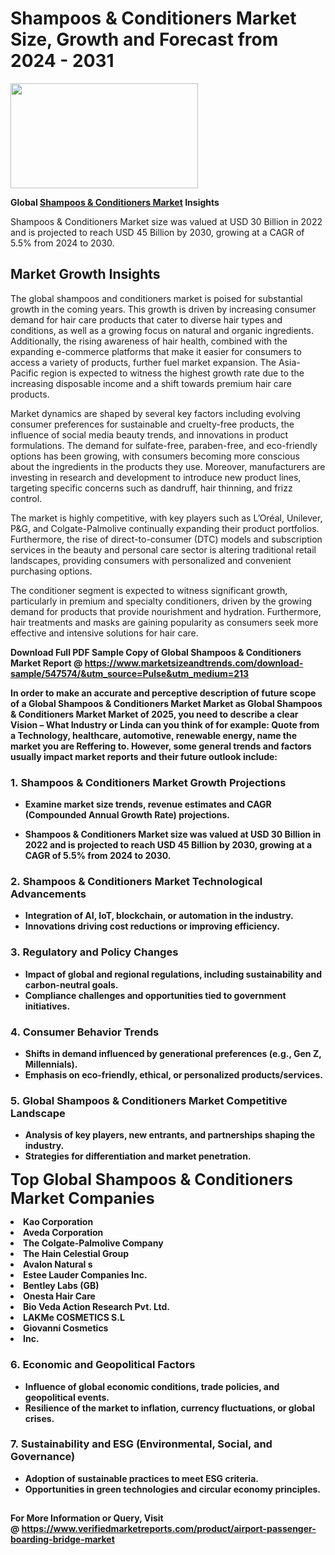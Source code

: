 <H1>Shampoos & Conditioners Market Size, Growth and Forecast from 2024 - 2031</H1><img class="aligncenter size-medium wp-image-584254" src="https://thirdeyenews.in/wp-content/uploads/2024/09/Global-Market-Research-300x168.jpeg" alt="" width="300" height="168" /><p><strong>Global&nbsp;<a href="https://www.marketsizeandtrends.com/download-sample/547574/&amp;utm_source=Pulse&amp;utm_medium=213">Shampoos & Conditioners Market</a> Insights</strong></p><p>Shampoos & Conditioners Market size was valued at USD 30 Billion in 2022 and is projected to reach USD 45 Billion by 2030, growing at a CAGR of 5.5% from 2024 to 2030.</p><p><h2>Market Growth Insights</h2> <p>The global shampoos and conditioners market is poised for substantial growth in the coming years. This growth is driven by increasing consumer demand for hair care products that cater to diverse hair types and conditions, as well as a growing focus on natural and organic ingredients. Additionally, the rising awareness of hair health, combined with the expanding e-commerce platforms that make it easier for consumers to access a variety of products, further fuel market expansion. The Asia-Pacific region is expected to witness the highest growth rate due to the increasing disposable income and a shift towards premium hair care products.</p> <p><strong></strong></p> <p>Market dynamics are shaped by several key factors including evolving consumer preferences for sustainable and cruelty-free products, the influence of social media beauty trends, and innovations in product formulations. The demand for sulfate-free, paraben-free, and eco-friendly options has been growing, with consumers becoming more conscious about the ingredients in the products they use. Moreover, manufacturers are investing in research and development to introduce new product lines, targeting specific concerns such as dandruff, hair thinning, and frizz control.</p> <p>The market is highly competitive, with key players such as L’Oréal, Unilever, P&G, and Colgate-Palmolive continually expanding their product portfolios. Furthermore, the rise of direct-to-consumer (DTC) models and subscription services in the beauty and personal care sector is altering traditional retail landscapes, providing consumers with personalized and convenient purchasing options.</p> <p>The conditioner segment is expected to witness significant growth, particularly in premium and specialty conditioners, driven by the growing demand for products that provide nourishment and hydration. Furthermore, hair treatments and masks are gaining popularity as consumers seek more effective and intensive solutions for hair care.</p> <p><strong></p><p><span class=""><strong>Download Full PDF Sample Copy of Global Shampoos & Conditioners Market Report</strong> @ <a href="https://www.marketsizeandtrends.com/download-sample/547574/&amp;utm_source=Pulse&amp;utm_medium=213" target="_blank">https://www.marketsizeandtrends.com/download-sample/547574/&amp;utm_source=Pulse&amp;utm_medium=213</a></span></p><p>In order to make an accurate and perceptive description of future scope of a Global&nbsp;Shampoos & Conditioners Market Market as Global&nbsp;Shampoos & Conditioners Market Market of 2025, you need to describe a clear Vision &ndash; What Industry or Linda can you think of for example: Quote from a Technology, healthcare, automotive, renewable energy, name the market you are Reffering to. However, some general trends and factors usually impact market reports and their future outlook include:</p><h3>1.&nbsp;<strong>Shampoos & Conditioners Market Growth Projections</strong></h3><ul><li>Examine market size trends, revenue estimates and CAGR (Compounded Annual Growth Rate) projections.</li><li><p>Shampoos & Conditioners Market size was valued at USD 30 Billion in 2022 and is projected to reach USD 45 Billion by 2030, growing at a CAGR of 5.5% from 2024 to 2030.</p></li></ul><h3>2.&nbsp;<strong>Shampoos & Conditioners Market Technological Advancements</strong></h3><ul><li>Integration of AI, IoT, blockchain, or automation in the industry.</li><li>Innovations driving cost reductions or improving efficiency.</li></ul><h3>3.&nbsp;<strong>Regulatory and Policy Changes</strong></h3><ul><li>Impact of global and regional regulations, including sustainability and carbon-neutral goals.</li><li>Compliance challenges and opportunities tied to government initiatives.</li></ul><h3>4.&nbsp;<strong>Consumer Behavior Trends</strong></h3><ul><li>Shifts in demand influenced by generational preferences (e.g., Gen Z, Millennials).</li><li>Emphasis on eco-friendly, ethical, or personalized products/services.</li></ul><h3>5.&nbsp;<strong>Global Shampoos & Conditioners Market Competitive Landscape</strong></h3><ul><li>Analysis of key players, new entrants, and partnerships shaping the industry.</li><li>Strategies for differentiation and market penetration.</li></ul><p data-pm-slice="1 1 []"><span style="color: inherit; font-family: inherit; font-size: 25px;">Top Global Shampoos & Conditioners Market Companies</span></p><div class="" data-test-id=""><p><li>Kao Corporation</li><li> Aveda Corporation</li><li> The Colgate-Palmolive Company</li><li> The Hain Celestial Group</li><li> Avalon Natural s</li><li> Estee Lauder Companies Inc.</li><li> Bentley Labs (GB)</li><li> Onesta Hair Care</li><li> Bio Veda Action Research Pvt. Ltd.</li><li> LAKMe COSMETICS S.L</li><li> Giovanni Cosmetics</li><li> Inc.</li></p></div><h3>6.&nbsp;<strong>Economic and Geopolitical Factors</strong></h3><ul><li>Influence of global economic conditions, trade policies, and geopolitical events.</li><li>Resilience of the market to inflation, currency fluctuations, or global crises.</li></ul><h3>7.&nbsp;<strong>Sustainability and ESG (Environmental, Social, and Governance)</strong></h3><ul><li>Adoption of sustainable practices to meet ESG criteria.</li><li>Opportunities in green technologies and circular economy principles.</li></ul><h2><strong style="font-size: 14px;">For More Information or Query, Visit @&nbsp;</strong><a style="background-color: #ffffff; font-size: 14px;" href="https://www.marketsizeandtrends.com/report/shampoos-conditioners-market/" target="_blank">https://www.verifiedmarketreports.com/product/airport-passenger-boarding-bridge-market</a></h2>
